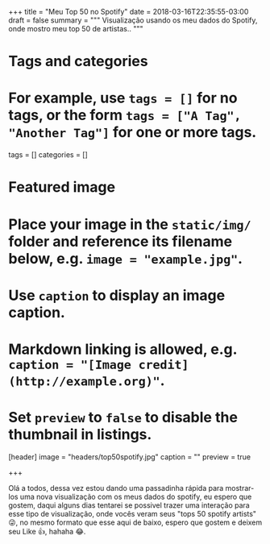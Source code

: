 +++
title = "Meu Top 50 no Spotify"
date = 2018-03-16T22:35:55-03:00
draft = false
summary = """
Visualização usando os meu dados do Spotify, onde mostro meu top 50 de artistas..
"""

# Tags and categories
# For example, use `tags = []` for no tags, or the form `tags = ["A Tag", "Another Tag"]` for one or more tags.
tags = []
categories = []

# Featured image
# Place your image in the `static/img/` folder and reference its filename below, e.g. `image = "example.jpg"`.
# Use `caption` to display an image caption.
#   Markdown linking is allowed, e.g. `caption = "[Image credit](http://example.org)"`.
# Set `preview` to `false` to disable the thumbnail in listings.
[header]
image = "headers/top50spotify.jpg"
caption = ""
preview = true

+++

Olá a todos, dessa vez estou dando uma passadinha rápida para mostrar-los uma nova visualização com os meus dados do spotify, eu espero que gostem, daqui alguns dias tentarei se possivel trazer uma interação para esse tipo de visualização, onde vocês veram seus "tops 50 spotify artists" :stuck_out_tongue_winking_eye:, no mesmo formato que esse aqui de baixo, espero que gostem e deixem seu Like :thumbsup:, hahaha :joy:.

<div id="chart"></div>

